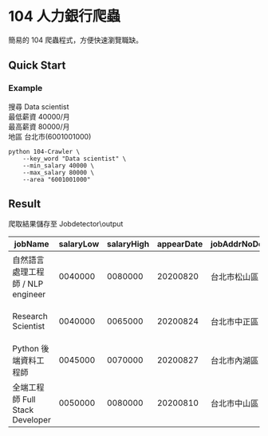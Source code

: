 # 104 人力銀行爬蟲

簡易的 104 爬蟲程式，方便快速瀏覽職缺。

## Quick Start

### Example

搜尋 Data scientist  
最低薪資 40000/月  
最高薪資 80000/月  
地區 台北市(6001001000)  

```
python 104-Crawler \
    --key_word "Data scientist" \
    --min_salary 40000 \
    --max_salary 80000 \
    --area "6001001000"
```

## Result

爬取結果儲存至 Jobdetector\output

|jobName|salaryLow|salaryHigh|appearDate|jobAddrNoDesc|jobAddress|applyDesc|custName|coIndustryDesc|
|--------|--------|--------|--------|--------|--------|--------|--------|--------|
|自然語言處理工程師 / NLP engineer|0040000|0080000|20200820|台北市松山區|復興北路167號14樓之4|11~30人應徵|萬達人工智慧科技股份有限公司|電腦軟體服務業|
|Research Scientist|0040000|0065000|20200824|台北市中正區|新生南路一段158號6樓|30人以上應徵|柏瑞克股份有限公司|化學原料製造業|
|Python 後端資料工程師|0045000|0070000|20200827|台北市內湖區||11~30人應徵|九七科技股份有限公司|網際網路相關業|
|全端工程師 Full Stack Developer|0050000|0080000|20200810|台北市中山區|長春路152號3樓|0~5人應徵|圍棋人科技股份有限公司|電腦軟體服務業|